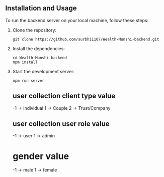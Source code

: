 ## Installation and Usage

To run the backend server on your local machine, follow these steps:

1. Clone the repository:

   ```
   git clone https://github.com/surbhi1107/Wealth-Munshi-backend.git
   ```

2. Install the dependencies:

   ```
   cd Wealth-Munshi-backend
   npm install
   ```

3. Start the development server:

   ```
   npm run server
   ```

   ## user collection client type value

   -1 -> Individual
   1 -> Couple
   2 -> Trust/Company

   ## user collection user role value

   -1 -> user
   1 -> admin

   # gender value

   -1 -> male
   1 -> female
